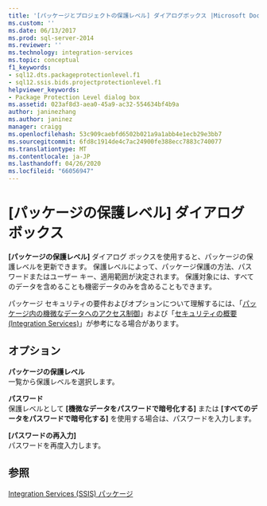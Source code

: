 ```yaml
---
title: '[パッケージとプロジェクトの保護レベル] ダイアログボックス |Microsoft Docs'
ms.custom: ''
ms.date: 06/13/2017
ms.prod: sql-server-2014
ms.reviewer: ''
ms.technology: integration-services
ms.topic: conceptual
f1_keywords:
- sql12.dts.packageprotectionlevel.f1
- sql12.ssis.bids.projectprotectionlevel.f1
helpviewer_keywords:
- Package Protection Level dialog box
ms.assetid: 023af8d3-aea0-45a9-ac32-554634bf4b9a
author: janinezhang
ms.author: janinez
manager: craigg
ms.openlocfilehash: 53c909caebfd6502b021a9a1abb4e1ecb29e3bb7
ms.sourcegitcommit: 6fd8c1914de4c7ac24900fe388ecc7883c740077
ms.translationtype: MT
ms.contentlocale: ja-JP
ms.lasthandoff: 04/26/2020
ms.locfileid: "66056947"
---
```

# <a name="package-and-project-protection-level-dialog-box"></a>[パッケージの保護レベル] ダイアログ ボックス
  **[パッケージの保護レベル]** ダイアログ ボックスを使用すると、パッケージの保護レベルを更新できます。 保護レベルによって、パッケージ保護の方法、パスワードまたはユーザー キー、適用範囲が決定されます。 保護対象には、すべてのデータを含めることも機密データのみを含めることもできます。  
  
 パッケージ セキュリティの要件およびオプションについて理解するには、「[パッケージ内の機微なデータへのアクセス制御](security/access-control-for-sensitive-data-in-packages.md)」および「[セキュリティの概要 (Integration Services)](security/security-overview-integration-services.md)」が参考になる場合があります。  
  
## <a name="options"></a>オプション  
 **パッケージの保護レベル**  
 一覧から保護レベルを選択します。  
  
 **パスワード**  
 保護レベルとして **[機微なデータをパスワードで暗号化する]** または **[すべてのデータをパスワードで暗号化する]** を使用する場合は、パスワードを入力します。  
  
 **[パスワードの再入力]**  
 パスワードを再度入力します。  
  
## <a name="see-also"></a>参照  
 [Integration Services &#40;SSIS&#41; パッケージ](../../2014/integration-services/integration-services-ssis-packages.md)  
  
  

